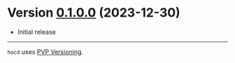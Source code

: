 # Version [0.1.0.0](https://github.com/DistRap/hocd/compare/0.1.1.0...0.1.2.0) (2023-12-30)

* Initial release

---

`hocd` uses [PVP Versioning][1].

[1]: https://pvp.haskell.org


